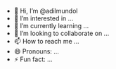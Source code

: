 - 👋 Hi, I’m @adilmundol
- 👀 I’m interested in ...
- 🌱 I’m currently learning ...
- 💞️ I’m looking to collaborate on ...
- 📫 How to reach me ...
- 😄 Pronouns: ...
- ⚡ Fun fact: ...

<!---
adilmundol/adilmundol is a ✨ special ✨ repository because its `README.md` (this file) appears on your GitHub profile.
You can click the Preview link to take a look at your changes.
--->
